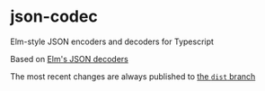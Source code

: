 # json-codec
Elm-style JSON encoders and decoders for Typescript

Based on [Elm's JSON decoders](https://package.elm-lang.org/packages/elm/json/latest/)

The most recent changes are always published to [the `dist` branch](https://github.com/erosson/json-codec/tree/dist)
